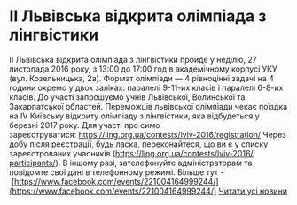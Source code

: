 
# II Львівська відкрита олімпіада з лінгвістики
II Львівська відкрита олімпіада з лінгвістики пройде у неділю, 27 листопада 2016 року, з 13:00 до 17:00 год в академічному корпусі УКУ (вул. Козельницька, 2а). Формат олімпіади — 4 рівноцінні задачі на 4 години окремо у двох заліках: паралелі 9-11-их класів і паралелі 6-8-их класів.
До участі запрошуємо учнів Львівської, Волинської та Закарпатської областей.
Переможців львівської олімпіади чекає поїздка на IV Київську відкриту олімпіаду з лінгвістики, яка відбудеться у березні 2017 року.
Для участі про симо зареєструватися: [https://ling.org.ua/<wbr />contests/lviv-2016/<wbr />registration/](https://www.facebook.com/l.php?u=https%3A%2F%2Fling.org.ua%2Fcontests%2Flviv-2016%2Fregistration%2F&amp;h=UAQGew0Ow&amp;enc=AZO5ZHCacE-3LT7V6QEeMzQYJHlzity1F8lAA0nPhnts41u7zOLegasSrlM6stixfYU&amp;s=1)
Через добу після реєстрації, будь ласка, переконайтеся, що ви є у списку зареєстрованих учасників ([https://ling.org.ua/<wbr />contests/lviv-2016/<wbr />participants/](https://www.facebook.com/l.php?u=https%3A%2F%2Fling.org.ua%2Fcontests%2Flviv-2016%2Fparticipants%2F&amp;h=2AQGuRd1z&amp;enc=AZNMr1jw4aR1vPusTyfK6qtxV4yuViTWJuCnBQ8Ei0nWGd_7Aq_Czosr8xQ9FBB_-Gs&amp;s=1)).
В іншому разі, зателефонуйте адміністраторам та повідомте свої дані в телефонному режимі.
Більше тут - [https://www.facebook.com/events/221004164999244/](https://www.facebook.com/events/221004164999244/)
[Читати усі новини](/news)
       